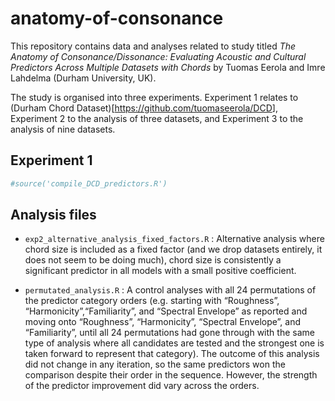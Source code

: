 
<!-- README.md is generated from README.Rmd. Please edit that file -->

# anatomy-of-consonance

<!-- badges: start -->
<!-- badges: end -->

This repository contains data and analyses related to study titled *The
Anatomy of Consonance/Dissonance: Evaluating Acoustic and Cultural
Predictors Across Multiple Datasets with Chords* by Tuomas Eerola and
Imre Lahdelma (Durham University, UK).

The study is organised into three experiments. Experiment 1 relates to
(Durham Chord Dataset)\[<https://github.com/tuomaseerola/DCD>\],
Experiment 2 to the analysis of three datasets, and Experiment 3 to the
analysis of nine datasets.

## Experiment 1

``` r
#source('compile_DCD_predictors.R')
```

## Analysis files

-   `exp2_alternative_analysis_fixed_factors.R` : Alternative analysis
    where chord size is included as a fixed factor (and we drop datasets
    entirely, it does not seem to be doing much), chord size is
    consistently a significant predictor in all models with a small
    positive coefficient.

-   `permutated_analysis.R` : A control analyses with all 24
    permutations of the predictor category orders (e.g. starting with
    “Roughness”, “Harmonicity”,“Familiarity”, and “Spectral Envelope” as
    reported and moving onto “Roughness”, “Harmonicity”, “Spectral
    Envelope”, and “Familiarity”, until all 24 permutations had gone
    through with the same type of analysis where all candidates are
    tested and the strongest one is taken forward to represent that
    category). The outcome of this analysis did not change in any
    iteration, so the same predictors won the comparison despite their
    order in the sequence. However, the strength of the predictor
    improvement did vary across the orders.

